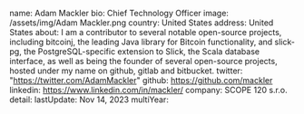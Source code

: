 name: Adam Mackler
bio: Chief Technology Officer
image: /assets/img/Adam Mackler.png
country:  United States
address:  United States
about:  I am a contributor to several notable open-source projects, including bitcoinj, the leading Java library for Bitcoin functionality, and slick-pg, the PostgreSQL-specific extension to Slick, the Scala database interface, as well as being the founder of several open-source projects, hosted under my name on github, gitlab and bitbucket.
twitter: "https://twitter.com/AdamMackler"
github: https://github.com/mackler
linkedin: https://www.linkedin.com/in/mackler/
company: SCOPE 120 s.r.o.
detail: 
lastUpdate: Nov 14, 2023
multiYear: 
